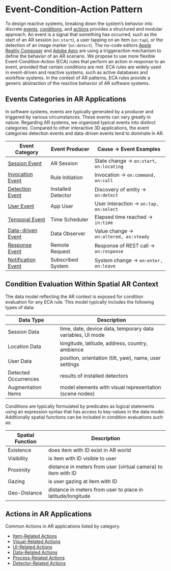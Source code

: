 # Event-Condition-Action Pattern
To design reactive systems, breaking down the system’s behavior into discrete [events](#events-categories-in-ar-applications), [conditions](#condition-evaluation-within-spatial-ar-context), and [actions](#actions-in-ar-applications) provides a structured and modular approach. An event is a signal that something has occurred, such as the start of an AR session (`on:start`), a user tapping on an item (`on:tap`), or the detection of an image marker (`on:detect`). The no-code editors [Apple Reality Composer](https://developer.apple.com/augmented-reality/tools/) and [Adobe Aero](https://www.adobe.com/products/aero.html) are using a triggeraction mechanism to define the behavior of an AR scenario. We propose to use more flexible Event-Condition-Action (ECA) rules that perform an action in response to an event, provided that certain conditions are met. ECA rules are widely used in event-driven and reactive systems, such as active databases and workflow systems. In the context of AR patterns, ECA rules provide a generic abstraction of the reactive behavior of AR software systems.

## Events Categories in AR Applications
In software systems, events are typically generated by a producer and triggered by various circumstances. These events can vary greatly in nature. Regarding AR systems, we organized typical events into distinct categories. Compared to other interactive 3D applications, the event categories detection events and data-driven events tend to dominate in AR.

| Event Category | Event Producer | Cause → Event Examples |
|---|---|---|
| [Session Event](eca/events.md#session-events) | AR Session | State change → `on:start, on:locating` |
| [Invocation Event](eca/events.md#invocation-events) | Rule Initiation | Invocation → `on:command, on:call` |
| [Detection Event](eca/events.md#detection-events) | Installed Detector | Discovery of entity → `on:detect` |
| [User Event](eca/events.md#user-events) | App User | User interaction → `on:tap, on:select` |
| [Temporal Event](eca/events.md#temporal-events) | Time Scheduler | Elapsed time reached → `in:time` |
| [Data-driven Event](eca/events.md#data-driven-events) | Data Observer | Value change → `on:altered, as:steady` | 
| [Response Event](eca/events.md#response-events) | Remote Request | Response of REST call → `on:response` | 
| [Notification Event](eca/events.md#notification-events) | Subscribed System | System change → `on:enter, on:leave` |

## Condition Evaluation Within Spatial AR Context
The data model reflecting the AR context is exposed for condition evaluation for any ECA rule. This model typically includes the following types of data:

| Data Type | Description |
|---|---|
| Session Data| time, date, device data, temporary data variables, UI mode |
| Location Data | longitude, latitude, address, country, ambience |
| User Data | position, orientation (tilt, yaw), name, user settings |
| Detected Occurrences | results of installed detectors
| Augmentation Items | model elements with visual representation (scene nodes) |

Conditions are typically formulated by predicates as logical statements using an expression syntax that has access to key-values in the data model. Additionally spatial functions can be included in condition evaluations such as:

| Spatial Function | Description |
|---|---|
| Existence | does item with ID exist in AR world |
| Visibility | is item with ID visible to user |
| Proximity | distance in meters from user (virtual camera) to item with ID |
| Gazing | is user gazing at item with ID |
| Geo-Distance | distance in meters from user to place in latitude/longitude |

## Actions in AR Applications
Common Actions in AR applications listed by category.

* [Item-Related Actions](eca/actions.md#item-related-actions)
* [Visual-Related Actions](eca/actions.md#visual-related-actions)
* [UI-Related Actions](eca/actions.md#ui-related-actions)
* [Data-Related Actions](eca/actions.md#data-related-actions)
* [Process-Related Actions](eca/actions.md#process-related-actions)
* [Detector-Related Actions](eca/actions.md#detector-related-actions)